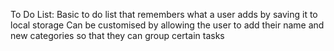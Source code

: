 To Do List:
Basic to do list that remembers what a user adds by saving it to local storage
Can be customised by allowing the user to add their name and new categories so that they can group certain tasks

